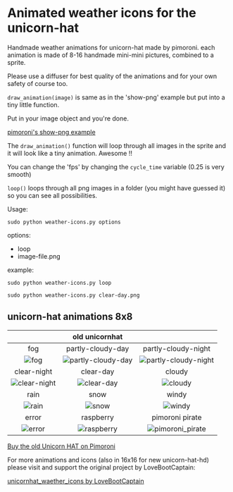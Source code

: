 # Animated weather icons for the unicorn-hat

Handmade weather animations for unicorn-hat made by pimoroni. each animation is made of 8-16 handmade mini-mini pictures, combined to a sprite.

Please use a diffuser for best quality of the animations and for your own safety of course too. 

`draw_animation(image)` is same as in the 'show-png' example but put into a tiny little function.

Put in your image object and you're done.

[pimoroni's show-png example](https://github.com/pimoroni/unicorn-hat-hd/blob/master/examples/show-png.py "pimoroni's show-png example")

The `draw_animation()` function will loop through all images in the sprite and it will look like a tiny animation. Awesome !!

You can change the 'fps' by changing the `cycle_time` variable (0.25 is very smooth)

`loop()` loops through all png images in a folder (you might have guessed it) so you can see all possibilities.

Usage:

```sudo python weather-icons.py options```
    
options:
- loop
- image-file.png

example:

```sudo python weather-icons.py loop```

```sudo python weather-icons.py clear-day.png```


## unicorn-hat animations 8x8

|                                | old unicornhat                             |                                                |
|:------------------------------:|:------------------------------------------:|:----------------------------------------------:|
| fog                            | partly-cloudy-day                          | partly-cloudy-night                            |
| ![fog][fog-sd]                 | ![partly-cloudy-day][partly-cloudy-day-sd] | ![partly-cloudy-night][partly-cloudy-night-sd] |
| clear-night                    | clear-day                                  | cloudy                                         |
| ![clear-night][clear-night-sd] | ![clear-day][clear-day-sd]                 | ![cloudy][cloudy-sd]                           |
| rain                           | snow                                       | windy                                          |
| ![rain][rain-sd]               | ![snow][snow-sd]                           | ![windy][windy-sd]                             |
| error                          | raspberry                                  | pimoroni pirate                                |
| ![error][error-sd]             | ![raspberry][raspberry-sd]                 | ![pimoroni_pirate][pimoroni_pirate-sd]         |


[clear-day-sd]: https://github.com/LoveBootCaptain/unicornhat_weather_icons/blob/master/animation/SD/clear-day.gif "clear-day"
[clear-night-sd]: https://github.com/LoveBootCaptain/unicornhat_weather_icons/blob/master/animation/SD/clear-night.gif "clear-night"
[cloudy-sd]: https://github.com/LoveBootCaptain/unicornhat_weather_icons/blob/master/animation/SD/cloudy.gif "cloudy"

[fog-sd]: https://github.com/LoveBootCaptain/unicornhat_weather_icons/blob/master/animation/SD/fog.gif "cloudy"
[partly-cloudy-day-sd]: https://github.com/LoveBootCaptain/unicornhat_weather_icons/blob/master/animation/SD/partly-cloudy-day.gif "partly-cloudy-day"
[partly-cloudy-night-sd]: https://github.com/LoveBootCaptain/unicornhat_weather_icons/blob/master/animation/SD/partly-cloudy-night.gif "partly-cloudy-night"

[rain-sd]: https://github.com/LoveBootCaptain/unicornhat_weather_icons/blob/master/animation/SD/rain.gif "rain"
[snow-sd]: https://github.com/LoveBootCaptain/unicornhat_weather_icons/blob/master/animation/SD/snow.gif "snow"
[windy-sd]: https://github.com/LoveBootCaptain/unicornhat_weather_icons/blob/master/animation/SD/windy.gif "windy"

[error-sd]: https://github.com/LoveBootCaptain/unicornhat_weather_icons/blob/master/animation/SD/error.gif "error"
[raspberry-sd]: https://github.com/LoveBootCaptain/unicornhat_weather_icons/blob/master/animation/SD/raspberry.gif "raspberry"
[pimoroni_pirate-sd]: https://github.com/LoveBootCaptain/unicornhat_weather_icons/blob/master/animation/SD/pimoroni.gif "pimoroni pirate"

[Buy the old Unicorn HAT on Pimoroni](https://shop.pimoroni.com/products/unicorn-hat "Buy the old Unicorn HAT on Pimoroni")

For more animations and icons (also in 16x16 for new unicorn-hat-hd) please visit and support the original project by LoveBootCaptain:

[unicornhat_waether_icons by LoveBootCaptain](https://github.com/LoveBootCaptain/unicornhat_weather_icons "Contribute") 






